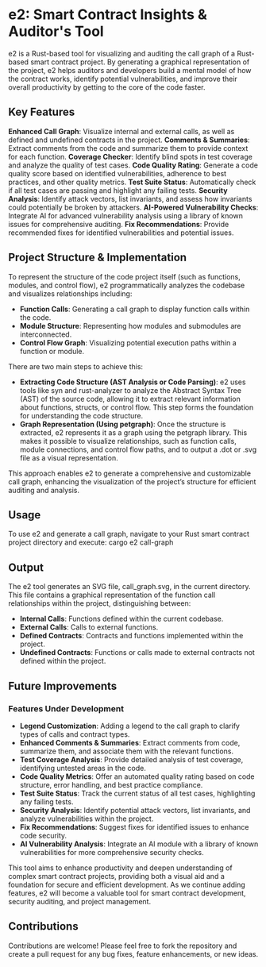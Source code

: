 # e2: Smart Contract Insights & Auditor's Tool
e2 is a Rust-based tool for visualizing and auditing the call graph of a Rust-based smart contract project. By generating a graphical representation of the project, e2 helps auditors and developers build a mental model of how the contract works, identify potential vulnerabilities, and improve their overall productivity by getting to the core of the code faster.


## Key Features
**Enhanced Call Graph**: Visualize internal and external calls, as well as defined and undefined contracts in the project.
**Comments & Summaries**: Extract comments from the code and summarize them to provide context for each function.
**Coverage Checker**: Identify blind spots in test coverage and analyze the quality of test cases.
**Code Quality Rating**: Generate a code quality score based on identified vulnerabilities, adherence to best practices, and other quality metrics.
**Test Suite Status**: Automatically check if all test cases are passing and highlight any failing tests.
**Security Analysis**: Identify attack vectors, list invariants, and assess how invariants could potentially be broken by attackers.
**AI-Powered Vulnerability Checks**: Integrate AI for advanced vulnerability analysis using a library of known issues for comprehensive auditing.
**Fix Recommendations**: Provide recommended fixes for identified vulnerabilities and potential issues.


## Project Structure & Implementation
To represent the structure of the code project itself (such as functions, modules, and control flow), e2 programmatically analyzes the codebase and visualizes relationships including:
- **Function Calls**: Generating a call graph to display function calls within the code.
- **Module Structure**: Representing how modules and submodules are interconnected.
- **Control Flow Graph**: Visualizing potential execution paths within a function or module.

There are two main steps to achieve this:
- **Extracting Code Structure (AST Analysis or Code Parsing)**:
e2 uses tools like syn and rust-analyzer to analyze the Abstract Syntax Tree (AST) of the source code, allowing it to extract relevant information about functions, structs, or control flow. This step forms the foundation for understanding the code structure.
- **Graph Representation (Using petgraph)**:
Once the structure is extracted, e2 represents it as a graph using the petgraph library. This makes it possible to visualize relationships, such as function calls, module connections, and control flow paths, and to output a .dot or .svg file as a visual representation.

This approach enables e2 to generate a comprehensive and customizable call graph, enhancing the visualization of the project’s structure for efficient auditing and analysis.


## Usage
To use e2 and generate a call graph, navigate to your Rust smart contract project directory and execute:
cargo e2 call-graph


## Output
The e2 tool generates an SVG file, call_graph.svg, in the current directory. This file contains a graphical representation of the function call relationships within the project, distinguishing between:

- **Internal Calls**: Functions defined within the current codebase.
- **External Calls**: Calls to external functions.
- **Defined Contracts**: Contracts and functions implemented within the project.
- **Undefined Contracts**: Functions or calls made to external contracts not defined within the project.


## Future Improvements
### Features Under Development
- **Legend Customization**: Adding a legend to the call graph to clarify types of calls and contract types.
- **Enhanced Comments & Summaries**: Extract comments from code, summarize them, and associate them with the relevant functions.
- **Test Coverage Analysis**: Provide detailed analysis of test coverage, identifying untested areas in the code.
- **Code Quality Metrics**: Offer an automated quality rating based on code structure, error handling, and best practice compliance.
- **Test Suite Status**: Track the current status of all test cases, highlighting any failing tests.
- **Security Analysis**: Identify potential attack vectors, list invariants, and analyze vulnerabilities within the project.
- **Fix Recommendations**: Suggest fixes for identified issues to enhance code security.
- **AI Vulnerability Analysis**: Integrate an AI module with a library of known vulnerabilities for more comprehensive security checks.


This tool aims to enhance productivity and deepen understanding of complex smart contract projects, providing both a visual aid and a foundation for secure and efficient development. As we continue adding features, e2 will become a valuable tool for smart contract development, security auditing, and project management.


## Contributions
Contributions are welcome! Please feel free to fork the repository and create a pull request for any bug fixes, feature enhancements, or new ideas.